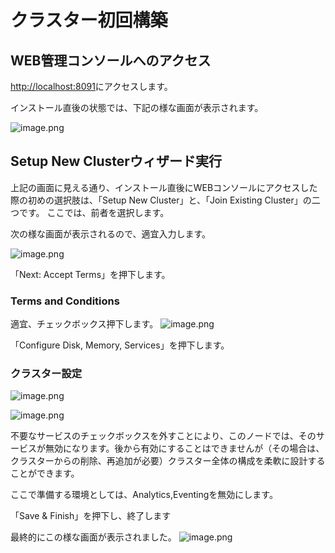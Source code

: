 # クラスター初回構築

## WEB管理コンソールへのアクセス
[http://localhost:8091](http://localhost:8091)にアクセスします。

インストール直後の状態では、下記の様な画面が表示されます。

![image.png](https://qiita-image-store.s3.ap-northeast-1.amazonaws.com/0/176567/79d3a19c-2160-bd8b-5a21-398fb54b8563.png)


## Setup New Clusterウィザード実行
上記の画面に見える通り、インストール直後にWEBコンソールにアクセスした際の初めの選択肢は、「Setup New Cluster」と、「Join Existing Cluster」の二つです。
ここでは、前者を選択します。

次の様な画面が表示されるので、適宜入力します。

![image.png](https://qiita-image-store.s3.ap-northeast-1.amazonaws.com/0/176567/ddb070e2-054f-4508-c365-5ead17c07de9.png)

「Next: Accept Terms」を押下します。

### Terms and Conditions
適宜、チェックボックス押下します。
![image.png](https://qiita-image-store.s3.ap-northeast-1.amazonaws.com/0/176567/1dc0c981-0230-71ea-5900-7a11654a0d88.png)

「Configure Disk, Memory, Services」を押下します。

### クラスター設定
![image.png](https://qiita-image-store.s3.ap-northeast-1.amazonaws.com/0/176567/bee1f866-2d23-cfaa-38f5-21d6cbe07caf.png)

![image.png](https://qiita-image-store.s3.ap-northeast-1.amazonaws.com/0/176567/ab892ef0-c506-4b57-9d0a-cd663f0f7ac0.png)

不要なサービスのチェックボックスを外すことにより、このノードでは、そのサービスが無効になります。後から有効にすることはできませんが（その場合は、クラスターからの削除、再追加が必要）クラスター全体の構成を柔軟に設計することができます。

ここで準備する環境としては、Analytics,Eventingを無効にします。


「Save & Finish」を押下し、終了します

最終的にこの様な画面が表示されました。
![image.png](https://qiita-image-store.s3.ap-northeast-1.amazonaws.com/0/176567/2cf3e5de-2056-0c62-af90-68e64d7e9513.png)
